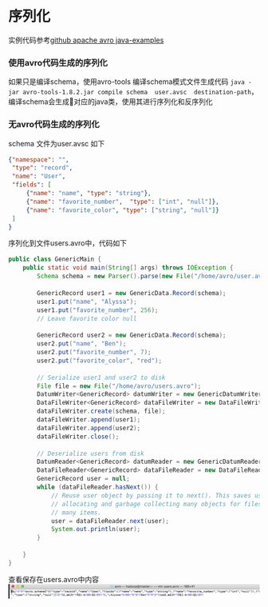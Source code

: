 # 序列化
实例代码参考[github apache avro  java-examples](https://github.com/apache/avro/tree/master/doc/examples/java-example/src/main/java/example)

### 使用avro代码生成的序列化
如果只是编译schema，使用avro-tools 编译schema模式文件生成代码
`java -jar avro-tools-1.8.2.jar compile schema  user.avsc  destination-path`，编译schema会生成对应的java类，使用其进行序列化和反序列化

### 无avro代码生成的序列化

schema 文件为user.avsc 如下
```JSON
{"namespace": "",
 "type": "record",
 "name": "User",
 "fields": [
     {"name": "name", "type": "string"},
     {"name": "favorite_number",  "type": ["int", "null"]},
     {"name": "favorite_color", "type": ["string", "null"]}
 ]
}
```
序列化到文件users.avro中，代码如下

```java
public class GenericMain {
    public static void main(String[] args) throws IOException {
        Schema schema = new Parser().parse(new File("/home/avro/user.avsc"));

        GenericRecord user1 = new GenericData.Record(schema);
        user1.put("name", "Alyssa");
        user1.put("favorite_number", 256);
        // Leave favorite color null

        GenericRecord user2 = new GenericData.Record(schema);
        user2.put("name", "Ben");
        user2.put("favorite_number", 7);
        user2.put("favorite_color", "red");

        // Serialize user1 and user2 to disk
        File file = new File("/home/avro/users.avro");
        DatumWriter<GenericRecord> datumWriter = new GenericDatumWriter<GenericRecord>(schema);
        DataFileWriter<GenericRecord> dataFileWriter = new DataFileWriter<GenericRecord>(datumWriter);
        dataFileWriter.create(schema, file);
        dataFileWriter.append(user1);
        dataFileWriter.append(user2);
        dataFileWriter.close();

        // Deserialize users from disk
        DatumReader<GenericRecord> datumReader = new GenericDatumReader<GenericRecord>(schema);
        DataFileReader<GenericRecord> dataFileReader = new DataFileReader<GenericRecord>(file, datumReader);
        GenericRecord user = null;
        while (dataFileReader.hasNext()) {
            // Reuse user object by passing it to next(). This saves us from
            // allocating and garbage collecting many objects for files with
            // many items.
            user = dataFileReader.next(user);
            System.out.println(user);
        }

    }
}
```
查看保存在users.avro中内容
![avro-binary](avro-binary.png)
